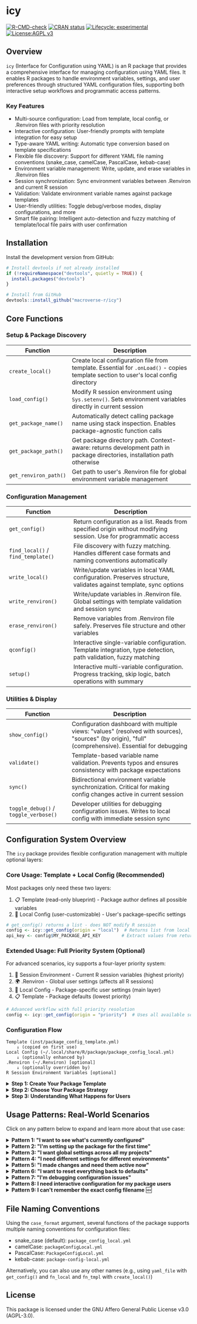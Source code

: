 # icy

[![R-CMD-check](https://github.com/macroverse-r/icy/workflows/R-CMD-check/badge.svg)](https://github.com/macroverse-r/icy/actions)
[![CRAN status](https://www.r-pkg.org/badges/version/icy)](https://CRAN.R-project.org/package=icy)
[![Lifecycle: experimental](https://img.shields.io/badge/lifecycle-experimental-orange.svg)](https://lifecycle.r-lib.org/articles/stages.html#experimental)
[![License:AGPL v3](https://img.shields.io/badge/License-AGPL%20v3-blue.svg)](https://www.gnu.org/licenses/agpl-3.0)

## Overview

`icy` (Interface for Configuration using YAML) is an R package that provides a comprehensive interface for managing configuration using YAML files. It enables R packages to handle environment variables, settings, and user preferences through structured YAML configuration files, supporting both interactive setup workflows and programmatic access patterns.

### Key Features

- Multi-source configuration: Load from template, local config, or .Renviron files with priority resolution
- Interactive configuration: User-friendly prompts with template integration for easy setup
- Type-aware YAML writing: Automatic type conversion based on template specifications
- Flexible file discovery: Support for different YAML file naming conventions (snake_case, camelCase, PascalCase, kebab-case)
- Environment variable management: Write, update, and erase variables in .Renviron files
- Session synchronization: Sync environment variables between .Renviron and current R session
- Validation: Validate environment variable names against package templates
- User-friendly utilities: Toggle debug/verbose modes, display configurations, and more
- Smart file pairing: Intelligent auto-detection and fuzzy matching of template/local file pairs with user confirmation

## Installation

Install the development version from GitHub:

```r
# Install devtools if not already installed
if (!requireNamespace("devtools", quietly = TRUE)) {
  install.packages("devtools")
}

# Install from GitHub
devtools::install_github("macroverse-r/icy")
```

## Core Functions

### Setup & Package Discovery
| Function | Description |
|----------|-------------|
| `create_local()` | Create local configuration file from template. Essential for `.onLoad()` - copies template section to user's local config directory |
| `load_config()` | Modify R session environment using `Sys.setenv()`. Sets environment variables directly in current session |
| `get_package_name()` | Automatically detect calling package name using stack inspection. Enables package-agnostic function calls |
| `get_package_path()` | Get package directory path. Context-aware: returns development path in package directories, installation path otherwise |
| `get_renviron_path()` | Get path to user's .Renviron file for global environment variable management |

### Configuration Management
| Function | Description |
|----------|-------------|
| `get_config()` | Return configuration as a list. Reads from specified origin without modifying session. Use for programmatic access |
| `find_local()` / `find_template()` | File discovery with fuzzy matching. Handles different case formats and naming conventions automatically |
| `write_local()` | Write/update variables in local YAML configuration. Preserves structure, validates against template, sync options |
| `write_renviron()` | Write/update variables in .Renviron file. Global settings with template validation and session sync |
| `erase_renviron()` | Remove variables from .Renviron file safely. Preserves file structure and other variables |
| `qconfig()` | Interactive single-variable configuration. Template integration, type detection, path validation, fuzzy matching |
| `setup()` | Interactive multi-variable configuration. Progress tracking, skip logic, batch operations with summary |

### Utilities & Display
| Function | Description |
|----------|-------------|
| `show_config()` | Configuration dashboard with multiple views: "values" (resolved with sources), "sources" (by origin), "full" (comprehensive). Essential for debugging |
| `validate()` | Template-based variable name validation. Prevents typos and ensures consistency with package expectations |
| `sync()` | Bidirectional environment variable synchronization. Critical for making config changes active in current session |
| `toggle_debug()` / `toggle_verbose()` | Developer utilities for debugging configuration issues. Writes to local config with immediate session sync |



## Configuration System Overview

The `icy` package provides flexible configuration management with multiple optional layers:

### Core Usage: Template + Local Config (Recommended)

Most packages only need these two layers:

1. 📋 Template (read-only blueprint) - Package author defines all possible variables
2. 📝 Local Config (user-customizable) - User's package-specific settings

```r
# get_config() returns a list - does NOT modify R session
config <- icy::get_config(origin = "local")  # Returns list from local config
api_key <- config$MY_PACKAGE_API_KEY        # Extract values from returned list
```

### Extended Usage: Full Priority System (Optional)

For advanced scenarios, icy supports a four-layer priority system:

1. 🚀 Session Environment - Current R session variables (highest priority)
2. 🌍 .Renviron - Global user settings (affects all R sessions)  
3. 📝 Local Config - Package-specific user settings (main layer)
4. 📋 Template - Package defaults (lowest priority)

```r
# Advanced workflow with full priority resolution
config <- icy::get_config(origin = "priority")  # Uses all available sources
```

### Configuration Flow

```
Template (inst/package_config_template.yml)
    ↓ (copied on first use)
Local Config (~/.local/share/R/package/package_config_local.yml)
    ↓ (optionally enhanced by)
.Renviron (~/.Renviron) [optional]
    ↓ (optionally overridden by)  
R Session Environment Variables [optional]
```

<details>
<summary><strong>Step 1: Create Your Package Template</strong></summary>

Define all possible configuration variables for your package. Create a template YAML file in your package's `inst/` directory (e.g., `inst/dummy_config_template.yml`):

```yaml
# Template configuration for dummy package
# This is the "blueprint" - defines ALL variables your package might use

default:
  DUMMY_API_KEY: "your-api-key-here"  # User will replace this
  DUMMY_DB_HOST: "localhost"          # Safe default
  DUMMY_DB_PORT: 5432                 # Default PostgreSQL port
  DUMMY_DATA_DIR: "~/dummy_data"      # User's home directory
  DUMMY_LOG_LEVEL: "INFO"             # Moderate logging
  DUMMY_VERBOSE: TRUE                 # Help users understand what's happening
  DUMMY_DEBUG: FALSE                  # Debug off by default
  DUMMY_TIMEOUT: 30                   # 30 seconds timeout

# Advanced: Different environments
production:
  DUMMY_DB_HOST: "prod.database.com"
  DUMMY_LOG_LEVEL: "WARNING"          # Less verbose in production
  DUMMY_VERBOSE: FALSE
  DUMMY_DEBUG: FALSE

development:
  DUMMY_LOG_LEVEL: "DEBUG"            # More details for developers
  DUMMY_VERBOSE: TRUE
  DUMMY_DEBUG: TRUE
```

The template serves as documentation for users AND validation for your package.

</details>

<details>
<summary><strong>Step 2: Choose Your Package Strategy</strong></summary>

You have two main approaches for using `icy` in your package:

#### Strategy A: Local Config Files (Recommended)
When to use: You want users to have persistent, customizable settings without polluting their global environment.

```r
# In your R/zzz.R file
.onLoad <- function(libname, pkgname) {
  # This creates ~/.local/share/R/dummy/dummy_config_local.yml if it doesn't exist
  icy::create_local()
  
  # Now users can edit their local config and it persists between sessions
}

# In your package functions
get_my_api_key <- function() {
  config <- icy::get_config(origin = "priority")  # Checks .Renviron > local
  return(config$DUMMY_API_KEY)
}

# Interactive configuration for users
configure_package <- function() {
  icy::qconfig("DUMMY_API_KEY")      # Interactive with template integration
  icy::qconfig("DUMMY_VERBOSE")      # Automatic boolean detection (TRUE/FALSE options)
}
```

Both `write_local()` and `write_renviron()` support session synchronization options:

- `sync = "conservative"` (default): Only sync variables already in session environment
- `sync = "all"`: Sync all written variables to session environment  
- `sync = "none"`: Skip session synchronization
- `sync = c("VAR1", "VAR2")`: Sync only specified variables

When syncing, the new written values are placed in the session environment with highest priority, giving immediate effect regardless of .Renviron values.

#### Strategy B: R Session Environment Variables
When to use: You want traditional `Sys.getenv()` / `Sys.setenv()` behavior.

```r
# In your R/zzz.R file
.onLoad <- function(libname, pkgname) {
  # Load config into R session environment variables
  icy::load_config(
    origin = "priority",  # .Renviron > local > template
    unset = list(         # Fallbacks for missing values
      DUMMY_API_KEY = "demo-key-12345",
      DUMMY_TIMEOUT = 30
    )
  )
}

# In your package functions  
get_my_api_key <- function() {
  return(Sys.getenv("DUMMY_API_KEY"))  # Standard R approach
}
```

Note: `load_config()` runs `create_local()`.

</details>

<details>
<summary><strong>Step 3: Understanding What Happens for Users</strong></summary>

#### First Time User Experience:
1. User installs and loads your package
2. `icy::create_local()` copies template to their local config directory
3. User can now customize settings without affecting other users or projects

#### Ongoing Usage:
```r
# User can see current settings
icy::show_config(package = "dummy")

# User can modify local settings (traditional approach)
icy::write_local(
  package = "dummy",
  var_list = list(DUMMY_API_KEY = "my-real-key")
)

# Or use interactive configuration (user-friendly)
icy::qconfig("DUMMY_API_KEY", package = "dummy")    # Prompts with template options
icy::qconfig("DUMMY_VERBOSE", package = "dummy")    # Automatic TRUE/FALSE options for boolean types

# User can set global settings (affects all projects)
icy::write_renviron(
  package = "dummy",
  var_list = list(DUMMY_API_KEY = "global-key")
)

# Changes take effect immediately in session environment
icy::sync(package = "dummy")
```

</details>

## Usage Patterns: Real-World Scenarios

Click on any pattern below to expand and learn more about that use case:

<details>
<summary><strong>Pattern 1: "I want to see what's currently configured"</strong></summary>

Understanding your configuration state is the first step:

```r
library(icy)

# See all variables and where they come from
show_config(package = "dummy")
# Output shows:
# DUMMY_API_KEY: "my-secret" (from: .Renviron)
# DUMMY_DB_HOST: "localhost" (from: local config)  
# DUMMY_DEBUG: FALSE (from: template)

# Check what's in each source individually
template_values <- get_config(package = "dummy", origin = "template")
local_values <- get_config(package = "dummy", origin = "local") 
renviron_values <- get_config(package = "dummy", origin = "renviron")

# See the final merged result (priority: .Renviron > local > template)
final_config <- get_config(package = "dummy", origin = "priority")
```

💡 Educational note: When developing, you can use `show_config()` frequently. It's your "dashboard" for understanding configuration state.

</details>

<details>
<summary><strong>Pattern 2: "I'm setting up the package for the first time"</strong></summary>

As a package developer, you want to make it easy for users:

```r
# User loads your package for the first time
library(dummy)  # Your .onLoad() runs icy::create_local()

# Check what was created
icy::show_config(package = "dummy")
# Shows template values because local config was just created

# User customizes their local settings
icy::write_local(
  var_list = list(
    DUMMY_API_KEY = "my-real-api-key-from-vendor",
    DUMMY_DATA_DIR = "/my/project/data",
    DUMMY_VERBOSE = FALSE  # I don't need chatty output
  ),
  package = "dummy"
)

# Settings are now persistent and package-specific
```

💡 Educational note: Local config changes only affect this package, not other R packages or projects.

🔧 Developer note: By default, `icy` detects whether you are in an R package or not and behaves accordingly. Specifically, the local config will be saved in the same folder as the template if your R session is in the R package and in the user-specific config folder (e.g., ~/.config/R on Linux) in a standard R session.

</details>

<details>
<summary><strong>Pattern 3: "I want global settings across all my projects"</strong></summary>

Sometimes you want the same setting everywhere:

```r
# Set a global API key for all projects
icy::write_renviron(
  var_list = list(
    DUMMY_API_KEY = "my-global-key-for-all-projects"
  ),
  package = "dummy"  # Still validates against dummy's template
)

# This goes in ~/.Renviron and affects ALL R sessions
# Priority: .Renviron beats local config
```

💡 Educational note: .Renviron changes affect your entire R environment. Use sparingly!

</details>

<details>
<summary><strong>Pattern 4: "I need different settings for different environments"</strong></summary>

Working with development, testing, and production:

```r
# Development setup
dev_config <- get_config(
  package = "dummy",
  user = "development",  # Uses the "development" section from template
  origin = "template"
)

# User can override with local development settings
write_local(
  var_list = list(
    DUMMY_DB_HOST = "my-local-dev-db.internal",
    DUMMY_DEBUG = TRUE
  ),
  package = "dummy"
  # This goes in the "default" section of local config
)

# For production, user might set global .Renviron
write_renviron(
  var_list = list(
    DUMMY_DB_HOST = "prod-db.company.com",
    DUMMY_DEBUG = FALSE
  ),
  package = "dummy"
)
```

💡 Educational note: Template sections are read-only. User customizations always go in "default" section of local/renviron.

</details>

<details>
<summary><strong>Pattern 5: "I made changes and need them active now"</strong></summary>

Configuration changes don't automatically affect the current R session:

```r
# Before changes
api_key_before <- get_config(package = "dummy")$DUMMY_API_KEY
print(api_key_before)  # "old-key"

# Case 1: Default behavior (sync = "conservative")
# Only syncs variables already in session
write_local(
  var_list = list(DUMMY_API_KEY = "new-key"),
  package = "dummy"
  # sync = "conservative" is default
)

# Session updated immediately for DUMMY_API_KEY (was in session)
api_key_new <- get_config(package = "dummy")$DUMMY_API_KEY
print(api_key_new)  # "new-key"

# Case 2: Manual sync control (sync = "none")
write_local(
  var_list = list(DUMMY_DEBUG = TRUE),
  package = "dummy",
  sync = "none"
)

# Configuration files updated, but R session not yet
debug_still_old <- get_config(package = "dummy")$DUMMY_DEBUG
print(debug_still_old)  # Still old value

# Manual sync to make changes active
icy::sync(package = "dummy", var_names = "DUMMY_DEBUG")

# Now it's updated
debug_new <- get_config(package = "dummy")$DUMMY_DEBUG
print(debug_new)  # TRUE
```

💡 Educational note: Use `sync = "conservative"` for immediate effect on session variables, or `sync = "none"` with manual `icy::sync()` for full control!

</details>

<details>
<summary><strong>Pattern 6: "I want to reset everything back to defaults"</strong></summary>

Sometimes you need to start over:

```r
# See what variables are configured
var_names <- names(get_config(package = "dummy"))

# Remove from .Renviron (global reset)
erase_renviron(var_names, package = "dummy")

# Could also reset local config by overwriting with template values
template_defaults <- get_config(package = "dummy", origin = "template")
write_local(var_list = template_defaults, package = "dummy")

# Apply changes to current session
sync(package = "dummy", var_names = var_names)
```

</details>

<details>
<summary><strong>Pattern 7: "I'm debugging configuration issues"</strong></summary>

When things aren't working as expected:

```r
# Turn on verbose mode to see what icy is doing
toggle_verbose(package = "dummy")

# Turn on debug mode for even more details
toggle_debug(package = "dummy") 

# Now icy functions will be much more chatty
config <- get_config(package = "dummy", origin = "priority", verbose = TRUE)

# Validate that your variable names are correct
validate(
  package = "dummy",
  var_names = c("DUMMY_API_KEY", "DUMMY_TYPO_VAR")  # Will catch the typo
)

# Check if files exist where expected
local_path <- find_local(package = "dummy")
template_path <- find_template(package = "dummy")
print(c(local = local_path, template = template_path))
```

Use `toggle_verbose()` and `toggle_debug()` when configuration isn't behaving as expected or during development phase.

</details>

<details>
<summary><strong>Pattern 8: I need interactive configuration for my package users</strong></summary>

Provide your users with guided, interactive configuration using qconfig and setup:

```r
# Single variable configuration with template integration
api_key <- icy::qconfig("DUMMY_API_KEY", package = "dummy")
# Shows template description, options, and handles type conversion
# Writes to local config by default

# Boolean variables get automatic TRUE/FALSE options
verbose_setting <- icy::qconfig("DUMMY_VERBOSE", package = "dummy")
# Automatically detects boolean type and shows TRUE/FALSE choices

# Directory path configuration with validation
data_dir <- icy::qconfig("DUMMY_DATA_DIR", type = "path", package = "dummy")
# Validates paths and offers to create missing directories

# Complete package setup workflow
icy::setup(package = "dummy")
# Walks through ALL template variables with progress tracking
# Skips already-configured variables by default
# Shows configuration summary and next steps

# Targeted setup for specific variables
icy::setup(
  package = "dummy",
  vars = c("DUMMY_API_KEY", "DUMMY_DB_HOST"),
  allow_skip = c(FALSE, TRUE)  # API key required, DB host optional
)
```

Both functions integrate with your template file to show descriptions, validate inputs, and provide sensible defaults.

</details>

<details>
<summary><strong>Pattern 9: I can't remember the exact config filename</strong> 🆕</summary>

icy provides intelligent fuzzy matching when you're unsure of exact filenames:

```r
# Partial filename matching
icy::qconfig("API_KEY", fn_tmpl = "dummyRunTemplat", package = "dummy")
# icy detects "dummyRunTemplate.yml" exists and asks:
# "No exact match for 'dummyRunTemplat'. Found 'dummyRunTemplate.yml'. Use this instead?"
# After confirmation, creates corresponding "dummyRunLocal.yml"

# Works for both template and local files
icy::setup(fn_local = "myConfigLocal", package = "dummy")
# Finds "myConfigTemplate.yml" and asks for confirmation
```

This prevents frustrating "file not found" errors when working with multiple config files or complex naming patterns.

</details>

## File Naming Conventions

Using the `case_format` argument, several functions of the package supports multiple naming conventions for configuration files:

- snake_case (default): `package_config_local.yml`
- camelCase: `packageConfigLocal.yml`
- PascalCase: `PackageConfigLocal.yml`
- kebab-case: `package-config-local.yml`

Alternatively, you can also use any other names (e.g., using `yaml_file` with `get_config()` and `fn_local` and `fn_tmpl` with `create_local()`)

## License

This package is licensed under the GNU Affero General Public License v3.0 (AGPL-3.0).
